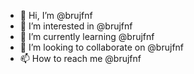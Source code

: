 - 👋 Hi, I’m @brujfnf
- 👀 I’m interested in @brujfnf
- 🌱 I’m currently learning @brujfnf
- 💞️ I’m looking to collaborate on @brujfnf
- 📫 How to reach me @brujfnf

<!---
brujfnf/brujfnf is a ✨ special ✨ repository because its `README.md` (this file) appears on your GitHub profile.
You can click the Preview link to take a look at your changes.
--->
